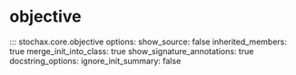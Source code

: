 # objective

::: stochax.core.objective
    options:
      show_source: false
      inherited_members: true
      merge_init_into_class: true
      show_signature_annotations: true
      docstring_options:
        ignore_init_summary: false
